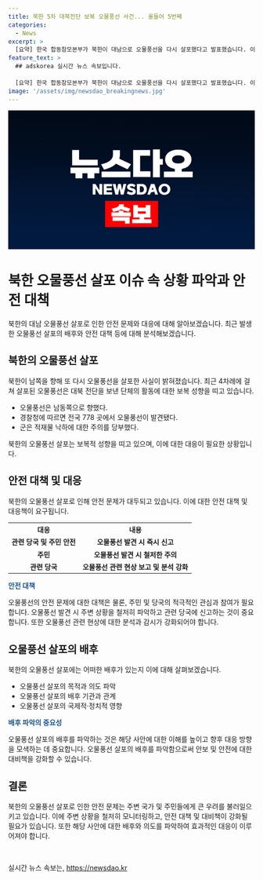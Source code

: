 ```yaml
---
title: 북한 5차 대북전단 보복 오물풍선 사건... 올들어 5번째
categories:
  - News
excerpt: >
  [요약] 한국 합동참모본부가 북한이 대남으로 오물풍선을 다시 살포했다고 발표했습니다. 이는 탈북민단체의 대북전단에 대한 보복성으로 여겨지며, 지난달부터 총 4차례에 걸쳐 살포된 오물풍선은 1천600개 이상으로 추정됩니다. 이러한 오물풍선에는 기생충이 확인되었지만, 감염병 우려는 없는 것으로 보입니다. 이에 군은 안전을 위해 주의를 당부하고, 이에 대한 북한의 대북전단 살포는 군부대의 대북 확성기 방송에 대한 보복으로 여겨집니다.
feature_text: >
  ## adskorea 실시간 뉴스 속보입니다.

  [요약] 한국 합동참모본부가 북한이 대남으로 오물풍선을 다시 살포했다고 발표했습니다. 이는 탈북민단체의 대북전단에 대한 보복성으로 여겨지며, 지난달부터 총 4차례에 걸쳐 살포된 오물풍선은 1천600개 이상으로 추정됩니다. 이러한 오물풍선에는 기생충이 확인되었지만, 감염병 우려는 없는 것으로 보입니다. 이에 군은 안전을 위해 주의를 당부하고, 이에 대한 북한의 대북전단 살포는 군부대의 대북 확성기 방송에 대한 보복으로 여겨집니다.
image: '/assets/img/newsdao_breakingnews.jpg'
---
```


<p><img src="/assets/img/newsdao_breakingnews.jpg" alt="adskorea 속보" /></p>

<h1>북한 오물풍선 살포 이슈 속 상황 파악과 안전 대책</h1>

<p data-ke-size="size16">북한의 대남 오물풍선 살포로 인한 안전 문제와 대응에 대해 알아보겠습니다. 최근 발생한 오물풍선 살포의 배후와 안전 대책 등에 대해 분석해보겠습니다.</p>

<h2 data-ke-size="size26">북한의 오물풍선 살포</h2>

<p data-ke-size="size16">북한이 남쪽을 향해 또 다시 오물풍선을 살포한 사실이 밝혀졌습니다. 최근 4차례에 걸쳐 살포된 오물풍선은 대북 전단을 보낸 단체의 활동에 대한 보복 성향을 띠고 있습니다.</p>

<ul>
  <li>오물풍선은 남동쪽으로 향했다.</li>
  <li>경찰청에 따르면 전국 778 곳에서 오물풍선이 발견됐다.</li>
  <li>군은 적재물 낙하에 대한 주의를 당부했다.</li>
</ul>

<p data-ke-size="size16">북한의 오물풍선 살포는 보복적 성향을 띠고 있으며, 이에 대한 대응이 필요한 상황입니다.</p>

<h2 data-ke-size="size26">안전 대책 및 대응</h2>

<p data-ke-size="size16">북한의 오물풍선 살포로 인해 안전 문제가 대두되고 있습니다. 이에 대한 안전 대책 및 대응책이 요구됩니다.</p>

<table>
  <tr>
    <th>대응</th>
    <th>내용</th>
  </tr>
  <tr>
    <td style="text-align: center; height: 17px;"><b>관련 당국 및 주민 안전</b></td>
    <td style="text-align: center; height: 17px;"><b>오물풍선 발견 시 즉시 신고</b></td>
  </tr>
  <tr>
    <td style="text-align: center; height: 17px;"><b>주민</b></td>
    <td style="text-align: center; height: 17px;"><b>오물풍선 발견 시 철저한 주의</b></td>
  </tr>
  <tr>
    <td style="text-align: center; height: 17px;"><b>관련 당국</b></td>
    <td style="text-align: center; height: 17px;"><b>오물풍선 관련 현상 보고 및 분석 강화</b></td>
  </tr>
</table>

<p data-ke-size="size16"><b><span style="color: #1a5490;">안전 대책</span></b></p>

<p data-ke-size="size16">오물풍선의 안전 문제에 대한 대책은 물론, 주민 및 당국의 적극적인 관심과 참여가 필요합니다. 오물풍선 발견 시 주변 상황을 철저히 파악하고 관련 당국에 신고하는 것이 중요합니다. 또한 오물풍선 관련 현상에 대한 분석과 감시가 강화되어야 합니다.</p>

<h2 data-ke-size="size26">오물풍선 살포의 배후</h2>

<p data-ke-size="size16">북한의 오물풍선 살포에는 어떠한 배후가 있는지 이에 대해 살펴보겠습니다.</p>

<ul>
  <li>오물풍선 살포의 목적과 의도 파악</li>
  <li>오물풍선 살포의 배후 기관과 관계</li>
  <li>오물풍선 살포의 국제적·정치적 영향</li>
</ul>

<p data-ke-size="size16"><b><span style="color: #1a5490;">배후 파악의 중요성</span></b></p>

<p data-ke-size="size16">오물풍선 살포의 배후를 파악하는 것은 해당 사안에 대한 이해를 높이고 향후 대응 방향을 모색하는 데 중요합니다. 오물풍선 살포의 배후를 파악함으로써 안보 및 안전에 대한 대비책을 강화할 수 있습니다.</p>

<h2 data-ke-size="size26">결론</h2>

<p data-ke-size="size16">북한의 오물풍선 살포로 인한 안전 문제는 주변 국가 및 주민들에게 큰 우려를 불러일으키고 있습니다. 이에 주변 상황을 철저히 모니터링하고, 안전 대책 및 대비책이 강화될 필요가 있습니다. 또한 해당 사안에 대한 배후와 의도를 파악하여 효과적인 대응이 이루어져야 합니다.</p>

<p data-ke-size="size16">&nbsp;</p>
실시간 뉴스 속보는, <a href="https://newsdao.kr" rel="dofollow">https://newsdao.kr</a>


